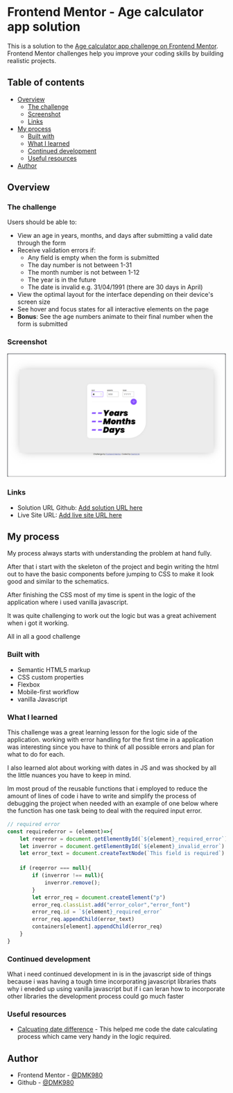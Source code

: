 # Frontend Mentor - Age calculator app solution

This is a solution to the [Age calculator app challenge on Frontend Mentor](https://www.frontendmentor.io/challenges/age-calculator-app-dF9DFFpj-Q). Frontend Mentor challenges help you improve your coding skills by building realistic projects. 

## Table of contents

- [Overview](#overview)
  - [The challenge](#the-challenge)
  - [Screenshot](#screenshot)
  - [Links](#links)
- [My process](#my-process)
  - [Built with](#built-with)
  - [What I learned](#what-i-learned)
  - [Continued development](#continued-development)
  - [Useful resources](#useful-resources)
- [Author](#author)


## Overview

### The challenge

Users should be able to:

- View an age in years, months, and days after submitting a valid date through the form
- Receive validation errors if:
  - Any field is empty when the form is submitted
  - The day number is not between 1-31
  - The month number is not between 1-12
  - The year is in the future
  - The date is invalid e.g. 31/04/1991 (there are 30 days in April)
- View the optimal layout for the interface depending on their device's screen size
- See hover and focus states for all interactive elements on the page
- **Bonus**: See the age numbers animate to their final number when the form is submitted

### Screenshot

![](./design/finla_product.png)

### Links

- Solution URL Github: [Add solution URL here](https://github.com/DMK980/age-calculator)
- Live Site URL: [Add live site URL here](https://age-calculator-five-sandy.vercel.app/)
## My process

My process always starts with understanding the problem at hand fully. 

After that i start with the skeleton of the project and begin writing the html out to have the basic components before jumping to CSS to make it 
look good and similar to the schematics. 

After finishing the CSS most of my time is spent in the logic of the application where i used vanilla javascript. 

It was quite challenging to work out the logic but was a great achivement when i got it working. 

All in all a good challenge
### Built with

- Semantic HTML5 markup
- CSS custom properties
- Flexbox
- Mobile-first workflow
- vanilla Javascript

### What I learned

This challenge was a great learning lesson for the logic side of the application. working with error handling for the first time in a application
was interesting since you have to think of all possible errors and plan for 
what to do for each. 

I also learned alot about working with dates in JS and was shocked by all the little nuances you have to keep in mind. 

Im most proud of the reusable functions that i employed to reduce the amount of lines of code i have to write and simplify the process of debugging the project when needed with an example of one below where the function has one task being to deal with the required input error. 

```js
// required error
const requirederror = (element)=>{
    let reqerror = document.getElementById(`${element}_required_error`)
    let inverror = document.getElementById(`${element}_invalid_error`)
    let error_text = document.createTextNode(`This field is required`)

    if (reqerror === null){
        if (inverror !== null){
            inverror.remove();
        }
        let error_req = document.createElement("p")
        error_req.classList.add("error_color","error_font")
        error_req.id = `${element}_required_error`
        error_req.appendChild(error_text)
        containers[element].appendChild(error_req)
    }
}
```

### Continued development

What i need continued development in is in the javascript side of things 
because i was having a tough time incorporating javascript libraries thats 
why i eneded up using vanilla javascript but if i can leran how to incorporate other libraries the development process could go much faster

### Useful resources

- [Calcuating date difference](https://www.youtube.com/watch?v=NENmT5wCapQ&ab_channel=MindFeeder) - This helped me code the date calculating process which came very handy in the logic required.

## Author

- Frontend Mentor - [@DMK980](https://www.frontendmentor.io/profile/DMK980)
- Github - [@DMK980](https://github.com/DMK980)

